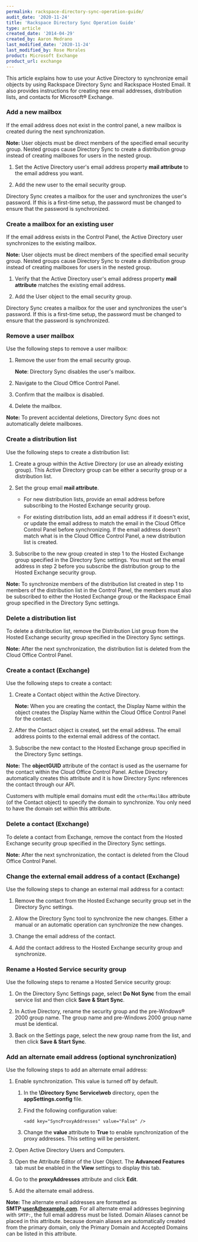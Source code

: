 ```yaml
---
permalink: rackspace-directory-sync-operation-guide/
audit_date: '2020-11-24'
title: 'Rackspace Directory Sync Operation Guide'
type: article
created_date: '2014-04-29'
created_by: Aaron Medrano
last_modified_date: '2020-11-24'
last_modified_by: Rose Morales
product: Microsoft Exchange
product_url: exchange
---
```


This article explains how to use your Active Directory to synchronize email objects by using Rackspace Directory Sync and Rackspace Hosted Email. It also provides instructions for creating new email addresses, distribution lists, and contacts for Microsoft&reg; Exchange.

### Add a new mailbox

If the email address does not exist in the control panel, a new mailbox
is created during the next synchronization.

**Note:** User objects must be direct members of the specified email
security group. Nested groups cause Directory Sync to create a
distribution group instead of creating mailboxes for users in the nested
group.

1. Set the Active Directory user's email address property
   **mail attribute** to the email address you want.

2. Add the new user to the email security group.

Directory Sync creates a mailbox for the user and synchronizes the user's
password. If this is a first-time setup, the password must be changed to
ensure that the password is synchronized.

### Create a mailbox for an existing user

If the email address exists in the Control Panel, the Active Directory
user synchronizes to the existing mailbox.

**Note:** User objects must be direct members of the specified email
security group. Nested groups cause Directory Sync to create a
distribution group instead of creating mailboxes for users in the nested
group.

1. Verify that the Active Directory user's email address property
    **mail attribute** matches the existing email address.

2. Add the User object to the email security group.

Directory Sync creates a mailbox for the user and synchronizes the
user's password. If this is a first-time setup, the password must be
changed to ensure that the password is synchronized.

### Remove a user mailbox

Use the following steps to remove a user mailbox:

1. Remove the user from the email security group.

    **Note**: Directory Sync disables the user's mailbox.

2. Navigate to the Cloud Office Control Panel.

3. Confirm that the mailbox is disabled.

4. Delete the mailbox.

**Note:** To prevent accidental deletions, Directory Sync
does not automatically delete mailboxes.

### Create a distribution list

Use the following steps to create a distribution list:

1. Create a group within the Active Directory (or use an already
    existing group). This Active Directory group can be either a
    security group or a distribution list.

2. Set the group email **mail attribute**.

    - For new distribution lists, provide an email address before
        subscribing to the Hosted Exchange security group.

    - For existing distribution lists, add an email address if it
        doesn't exist, or update the email address to match the email in
        the Cloud Office Control Panel before synchronizing. If the
        email address doesn't match what is in the Cloud Office Control
        Panel, a new distribution list is created.

3. Subscribe to the new group created in step 1 to the Hosted Exchange
    group specified in the Directory Sync settings. You must set the
    email address in step 2 before you subscribe the distribution group
    to the Hosted Exchange security group.

**Note:** To synchronize members of the distribution list created in step 1 to members of the distribution list in the Control Panel,
the members must also be subscribed to either the Hosted Exchange group
or the Rackspace Email group specified in the Directory Sync settings.

### Delete a distribution list

To delete a distribution list, remove the Distribution List group from
the Hosted Exchange security group specified in the Directory Sync
settings.

**Note:** After the next synchronization, the distribution list is
deleted from the Cloud Office Control Panel.

### Create a contact (Exchange)

Use the following steps to create a contact:

1. Create a Contact object within the Active Directory.

    **Note:** When you are creating the contact, the Display Name within
    the object creates the Display Name within the Cloud Office
    Control Panel for the contact.

2. After the Contact object is created, set the email address. The
    email address points to the external email address of the contact.

3. Subscribe the new contact to the Hosted Exchange group specified in
    the Directory Sync settings.

**Note:** The **objectGUID** attribute of the contact is used as the
username for the contact within the Cloud Office Control Panel. Active
Directory automatically creates this attribute and it is how Directory Sync
references the contact through our API.

Customers with multiple email domains must edit the `otherMailBox`
attribute (of the Contact object) to specify the domain to synchronize.
You only need to have the domain set within this attribute.

### Delete a contact (Exchange)

To delete a contact from Exchange, remove the contact from the Hosted
Exchange security group specified in the Directory Sync settings.

**Note:** After the next synchronization, the contact is deleted
from the Cloud Office Control Panel.

### Change the external email address of a contact (Exchange)

Use the following steps to change an external mail address for a contact:

1. Remove the contact from the Hosted Exchange security group set in
   the Directory Sync settings.

2. Allow the Directory Sync tool to synchronize the new changes. Either
    a manual or an automatic operation can synchronize the new changes.

3. Change the email address of the contact.

4. Add the contact address to the Hosted Exchange security group
    and synchronize.

### Rename a Hosted Service security group

Use the following steps to rename a Hosted Service security group:

1. On the Directory Sync Settings page, select **Do Not Sync** from the email service list and then click **Save & Start Sync**.

2. In Active Directory, rename the security group and the pre-Windows&reg;
    2000 group name. The group name and pre-Windows 2000 group name must
    be identical.

3. Back on the Settings page, select the new group name from the list,
    and then click **Save & Start Sync**.

### Add an alternate email address (optional synchronization)

Use the following steps to add an alternate email address:

1. Enable synchronization. This value is turned off by default.

      1. In the **\\Directory Sync Service\\web** directory, open the
        **appSettings.config** file.
      2. Find the following configuration value:

            `<add key="SyncProxyAddresses" value="False" />`

      3. Change the **value** attribute to **True** to enable synchronization
            of the proxy addresses. This setting will be persistent.

2. Open Active Directory Users and Computers.

3. Open the Attribute Editor of the User Object. The **Advanced
    Features** tab must be enabled in the **View** settings to display
    this tab.

4. Go to the **proxyAddresses** attribute and click **Edit**.

5. Add the alternate email address.

**Note:** The alternate email addresses are formatted as
**SMTP:userA@example.com**. For all alternate email addresses beginning
with `SMTP:`, the full email address must be listed. Domain Aliases
cannot be placed in this attribute. because domain aliases
are automatically created from the primary domain, only the Primary Domain and
Accepted Domains can be listed in this attribute.
